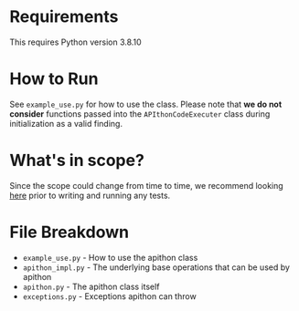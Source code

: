 # Requirements

This requires Python version 3.8.10

# How to Run

See `example_use.py` for how to use the class.
Please note that **we do not consider** functions passed into the `APIthonCodeExecuter` class during initialization as a valid finding.

# What's in scope?
Since the scope could change from time to time, we recommend looking [here](https://hackerone.com/moveworks/policy_scopes) prior to writing and running any tests. 

# File Breakdown

- `example_use.py` - How to use the apithon class
- `apithon_impl.py` - The underlying base operations that can be used by apithon
- `apithon.py` - The apithon class itself
- `exceptions.py` - Exceptions apithon can throw